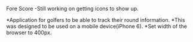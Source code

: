 Fore Score
-Still working on getting icons to show up.

*Application for golfers to be able to track their round information. 
*This was designed to be used on a mobile device(iPhone 6).
*Set width of the browser to 400px.

